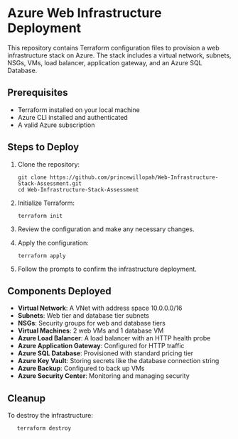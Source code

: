 # Azure Web Infrastructure Deployment

This repository contains Terraform configuration files to provision a web infrastructure stack on Azure. The stack includes a virtual network, subnets, NSGs, VMs, load balancer, application gateway, and an Azure SQL Database.

## Prerequisites

- Terraform installed on your local machine
- Azure CLI installed and authenticated
- A valid Azure subscription

## Steps to Deploy

1. Clone the repository:
   ```
   git clone https://github.com/princewillopah/Web-Infrastructure-Stack-Assessment.git
   cd Web-Infrastructure-Stack-Assessment
   ```

2. Initialize Terraform:
   ```
   terraform init
   ```

3. Review the configuration and make any necessary changes.

4. Apply the configuration:
   ```
   terraform apply
   ```

5. Follow the prompts to confirm the infrastructure deployment.

## Components Deployed

- **Virtual Network**: A VNet with address space 10.0.0.0/16
- **Subnets**: Web tier and database tier subnets
- **NSGs**: Security groups for web and database tiers
- **Virtual Machines**: 2 web VMs and 1 database VM
- **Azure Load Balancer**: A load balancer with an HTTP health probe
- **Azure Application Gateway**: Configured for HTTP traffic
- **Azure SQL Database**: Provisioned with standard pricing tier
- **Azure Key Vault**: Storing secrets like the database connection string
- **Azure Backup**: Configured to back up VMs
- **Azure Security Center**: Monitoring and managing security

## Cleanup

To destroy the infrastructure:

```
   terraform destroy
```
